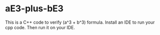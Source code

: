 # aE3-plus-bE3
This is a C++ code to verify (a^3 + b^3) formula.
Install an IDE to run your cpp code.
Then run it on your IDE.
